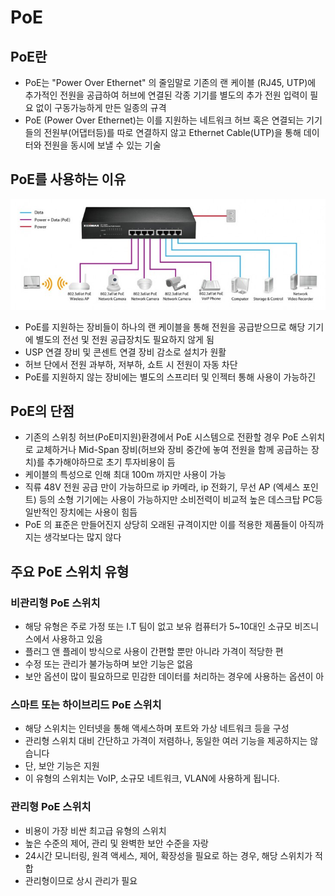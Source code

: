 # PoE

## PoE란

- PoE는 "Power Over Ethernet" 의 줄임말로 기존의 랜 케이블 (RJ45, UTP)에 추가적인 전원을 공급하여 허브에 연결된 각종 기기를 별도의 추가 전원 입력이 필요 없이 구동가능하게 만든 일종의 규격
- PoE (Power Over Ethernet)는 이를 지원하는 네트워크 허브 혹은 연결되는 기기들의 전원부(어댑터등)를 따로 연결하지 않고 Ethernet Cable(UTP)을 통해 데이터와 전원을 동시에 보낼 수 있는 기술

## PoE를 사용하는 이유

<img src="./image/poe.png" alt="Alt123" width="600">

- PoE를 지원하는 장비들이 하나의 랜 케이블을 통해 전원을 공급받으므로 해당 기기에 별도의 전선 및 전원 공급장치도 필요하지 않게 됨
- USP 연결 장비 및 콘센트 연결 장비 감소로 설치가 원활
- 허브 단에서 전원 과부하, 저부하, 쇼트 시 전원이 자동 차단
- PoE를 지원하지 않는 장비에는 별도의 스프리터 및 인젝터 통해 사용이 가능하긴

## PoE의 단점

- 기존의 스위칭 허브(PoE미지원)환경에서 PoE 시스템으로 전환할 경우 PoE 스위치로 교체하거나 Mid-Span 장비(허브와 장비 중간에 놓여 전원을 함께 공급하는 장치)를 추가해야하므로 초기 투자비용이 듬
- 케이블의 특성으로 인해 최대 100m 까지만 사용이 가능
- 직류 48V 전원 공급 만이 가능하므로 ip 카메라, ip 전화기, 무선 AP (엑세스 포인트) 등의 소형 기기에는 사용이 가능하지만 소비전력이 비교적 높은 데스크탑 PC등 일반적인 장치에는 사용이 힘듬
- PoE 의 표준은 만들어진지 상당히 오래된 규격이지만 이를 적용한 제품들이 아직까지는 생각보다는 많지 않다

## 주요 PoE 스위치 유형

### **비관리형 PoE 스위치**

- 해당 유형은 주로 가정 또는 I.T 팀이 없고 보유 컴퓨터가 5~10대인 소규모 비즈니스에서 사용하고 있음
- 플러그 앤 플레이 방식으로 사용이 간편할 뿐만 아니라 가격이 적당한 편
- 수정 또는 관리가 불가능하며 보안 기능은 없음
- 보안 옵션이 많이 필요하므로 민감한 데이터를 처리하는 경우에 사용하는 옵션이 아

### **스마트 또는 하이브리드 PoE 스위치**

- 해당 스위치는 인터넷을 통해 액세스하며 포트와 가상 네트워크 등을 구성
- 관리형 스위치 대비 간단하고 가격이 저렴하나, 동일한 여러 기능을 제공하지는 않습니다
- 단, 보안 기능은 지원
- 이 유형의 스위치는 VoIP, 소규모 네트워크, VLAN에 사용하게 됩니다.

### **관리형 PoE 스위치**

- 비용이 가장 비싼 최고급 유형의 스위치
- 높은 수준의 제어, 관리 및 완벽한 보안 수준을 자랑
- 24시간 모니터링, 원격 액세스, 제어, 확장성을 필요로 하는 경우, 해당 스위치가 적합
- 관리형이므로 상시 관리가 필요